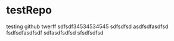 # testRepo
testing github
twerff
sdfsdf34534534545
sdfsdfsd asdfsdfasdfsd
fsdfsdfasdfsdf sdfasdfsdfsd
sfsdfsdfsd
